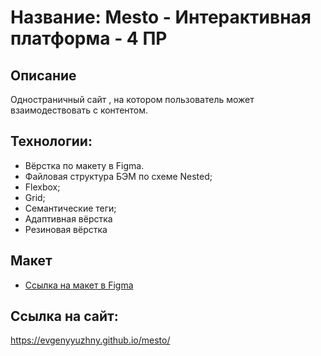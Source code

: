 # Название: Mesto - Интерактивная платформа - 4 ПР 

## Описание
Одностраничный сайт , на котором пользователь может взаимодествовать с контентом.

## Технологии:
- Вёрстка по макету в Figma.
- Файловая структура БЭМ по схеме Nested;
- Flexbox;
- Grid;
- Семантические теги;
- Адаптивная вёрстка
- Резиновая вёрстка

## Макет
* [Ссылка на макет в Figma](https://www.figma.com/file/2cn9N9jSkmxD84oJik7xL7/JavaScript.-Sprint-4?node-id=0%3A1)

## Ссылка на сайт:
https://evgenyyuzhny.github.io/mesto/